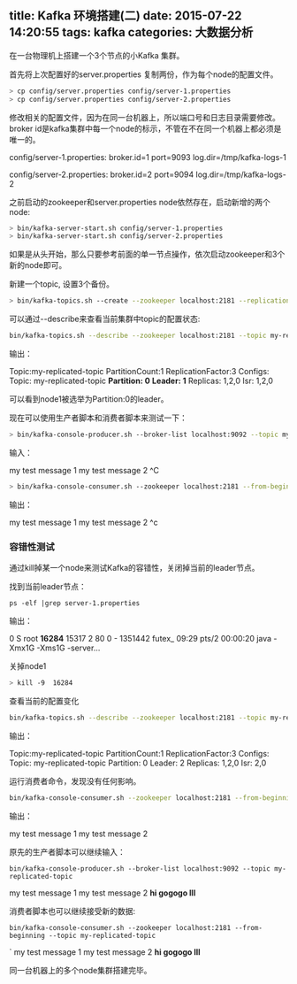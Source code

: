 title: Kafka 环境搭建(二)
date: 2015-07-22 14:20:55
tags: kafka
categories: 大数据分析
---
在一台物理机上搭建一个3个节点的小Kafka 集群。

首先将上次配置好的server.properties 复制两份，作为每个node的配置文件。
``` bash
> cp config/server.properties config/server-1.properties
> cp config/server.properties config/server-2.properties
```

修改相关的配置文件，因为在同一台机器上，所以端口号和日志目录需要修改。broker id是kafka集群中每一个node的标示，不管在不在同一个机器上都必须是唯一的。

config/server-1.properties:
    broker.id=1
    port=9093
    log.dir=/tmp/kafka-logs-1

config/server-2.properties:
    broker.id=2
    port=9094
    log.dir=/tmp/kafka-logs-2

<!-- more -->
之前启动的zookeeper和server.properties node依然存在，启动新增的两个node:

``` bash
> bin/kafka-server-start.sh config/server-1.properties
> bin/kafka-server-start.sh config/server-2.properties
```
如果是从头开始，那么只要参考前面的单一节点操作，依次启动zookeeper和3个新的node即可。

新建一个topic, 设置3个备份。
``` bash
> bin/kafka-topics.sh --create --zookeeper localhost:2181 --replication-factor 3 --partitions 1 --topic my-replicated-topic
```
可以通过--describe来查看当前集群中topic的配置状态:
```bash
bin/kafka-topics.sh --describe --zookeeper localhost:2181 --topic my-replicated-topic
```
输出：

Topic:my-replicated-topic     PartitionCount:1     ReplicationFactor:3     Configs:
     Topic: my-replicated-topic     **Partition: 0**     **Leader: 1**     Replicas: 1,2,0     Isr: 1,2,0

可以看到node1被选举为Partition:0的leader。

现在可以使用生产者脚本和消费者脚本来测试一下：
``` bash
> bin/kafka-console-producer.sh --broker-list localhost:9092 --topic my-replicated-topic
```
输入：

my test message 1
my test message 2
^C

``` bash
> bin/kafka-console-consumer.sh --zookeeper localhost:2181 --from-beginning --topic my-replicated-topic
```
输出：

my test message 1
my test message 2
^c

### **容错性测试**

通过kill掉某一个node来测试Kafka的容错性，关闭掉当前的leader节点。

找到当前leader节点：
```
ps -elf |grep server-1.properties
```
输出：

0 S root     **16284** 15317  2  80   0 - 1351442 futex_ 09:29 pts/2  00:00:20 java -Xmx1G -Xms1G -server...

关掉node1
``` bash
> kill -9  16284
```
查看当前的配置变化
``` bash
bin/kafka-topics.sh --describe --zookeeper localhost:2181 --topic my-replicated-topic
```
输出：

Topic:my-replicated-topic     PartitionCount:1     ReplicationFactor:3     Configs:
     Topic: my-replicated-topic     Partition: 0     Leader: 2     Replicas: 1,2,0     Isr: 2,0


运行消费者命令，发现没有任何影响。
``` bash
bin/kafka-console-consumer.sh --zookeeper localhost:2181 --from-beginning --topic my-replicated-topic
```
输出：

my test message 1
my test message 2

原先的生产者脚本可以继续输入：
```
bin/kafka-console-producer.sh --broker-list localhost:9092 --topic my-replicated-topic
```

my test message 1
my test message 2
**hi gogogo
lll**

消费者脚本也可以继续接受新的数据:
```
bin/kafka-console-consumer.sh --zookeeper localhost:2181 --from-beginning --topic my-replicated-topic
```
`
my test message 1
my test message 2
**hi gogogo
lll**


同一台机器上的多个node集群搭建完毕。
